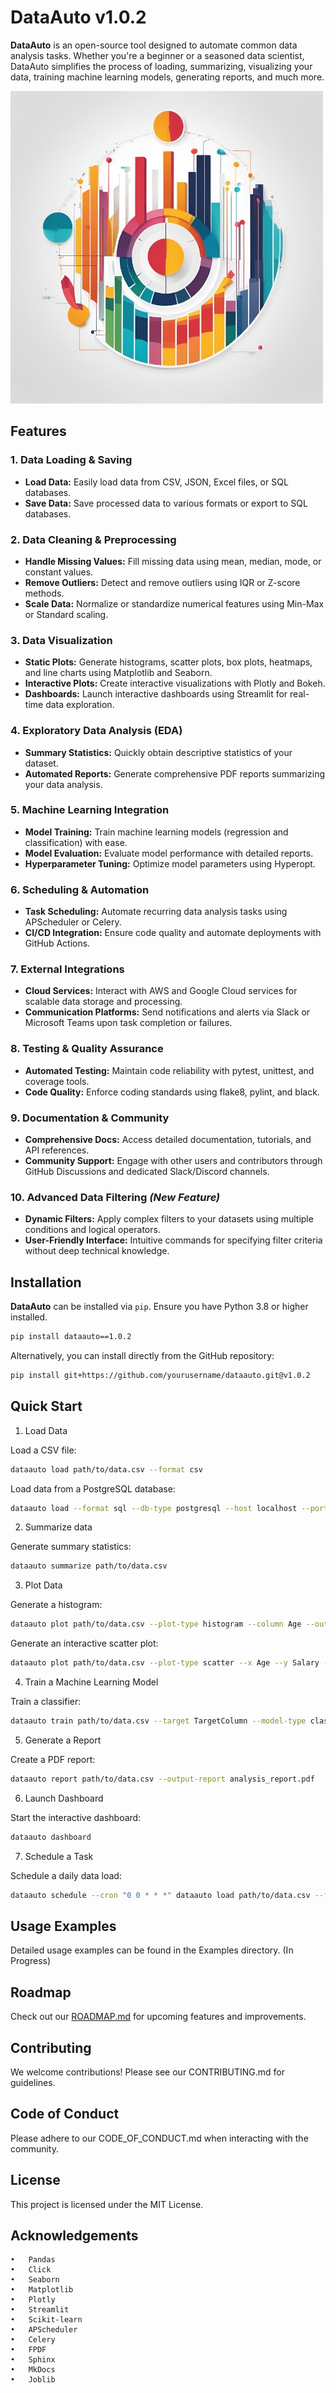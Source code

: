 # DataAuto v1.0.2

**DataAuto** is an open-source tool designed to automate common data analysis tasks. Whether you're a beginner or a seasoned data scientist, DataAuto simplifies the process of loading, summarizing, visualizing your data, training machine learning models, generating reports, and much more.

![DataAuto Banner](https://github.com/r4mp4g3r/dataauto/blob/main/docs/banner.jpg)

## Features

### 1. Data Loading & Saving
- **Load Data:** Easily load data from CSV, JSON, Excel files, or SQL databases.
- **Save Data:** Save processed data to various formats or export to SQL databases.

### 2. Data Cleaning & Preprocessing
- **Handle Missing Values:** Fill missing data using mean, median, mode, or constant values.
- **Remove Outliers:** Detect and remove outliers using IQR or Z-score methods.
- **Scale Data:** Normalize or standardize numerical features using Min-Max or Standard scaling.

### 3. Data Visualization
- **Static Plots:** Generate histograms, scatter plots, box plots, heatmaps, and line charts using Matplotlib and Seaborn.
- **Interactive Plots:** Create interactive visualizations with Plotly and Bokeh.
- **Dashboards:** Launch interactive dashboards using Streamlit for real-time data exploration.

### 4. Exploratory Data Analysis (EDA)
- **Summary Statistics:** Quickly obtain descriptive statistics of your dataset.
- **Automated Reports:** Generate comprehensive PDF reports summarizing your data analysis.

### 5. Machine Learning Integration
- **Model Training:** Train machine learning models (regression and classification) with ease.
- **Model Evaluation:** Evaluate model performance with detailed reports.
- **Hyperparameter Tuning:** Optimize model parameters using Hyperopt.

### 6. Scheduling & Automation
- **Task Scheduling:** Automate recurring data analysis tasks using APScheduler or Celery.
- **CI/CD Integration:** Ensure code quality and automate deployments with GitHub Actions.

### 7. External Integrations
- **Cloud Services:** Interact with AWS and Google Cloud services for scalable data storage and processing.
- **Communication Platforms:** Send notifications and alerts via Slack or Microsoft Teams upon task completion or failures.

### 8. Testing & Quality Assurance
- **Automated Testing:** Maintain code reliability with pytest, unittest, and coverage tools.
- **Code Quality:** Enforce coding standards using flake8, pylint, and black.

### 9. Documentation & Community
- **Comprehensive Docs:** Access detailed documentation, tutorials, and API references.
- **Community Support:** Engage with other users and contributors through GitHub Discussions and dedicated Slack/Discord channels.

### 10. Advanced Data Filtering *(New Feature)*
- **Dynamic Filters:** Apply complex filters to your datasets using multiple conditions and logical operators.
- **User-Friendly Interface:** Intuitive commands for specifying filter criteria without deep technical knowledge.

## Installation

**DataAuto** can be installed via `pip`. Ensure you have Python 3.8 or higher installed.

```bash
pip install dataauto==1.0.2
```
Alternatively, you can install directly from the GitHub repository:
```bash
pip install git+https://github.com/yourusername/dataauto.git@v1.0.2
```

## Quick Start
1. Load Data

Load a CSV file:
```bash
dataauto load path/to/data.csv --format csv
```

Load data from a PostgreSQL database:
```bash
dataauto load --format sql --db-type postgresql --host localhost --port 5432 --dbname mydb --user myuser --password mypass --query "SELECT * FROM mytable"
```

2. Summarize data

Generate summary statistics:
```bash
dataauto summarize path/to/data.csv
```

3. Plot Data

Generate a histogram:
```bash
dataauto plot path/to/data.csv --plot-type histogram --column Age --output-dir plots
```

Generate an interactive scatter plot:
```bash
dataauto plot path/to/data.csv --plot-type scatter --x Age --y Salary --output-dir plots --interactive
```

4. Train a Machine Learning Model

Train a classifier:
```bash
dataauto train path/to/data.csv --target TargetColumn --model-type classifier --output-model model.joblib --output-report report.txt
```

5. Generate a Report

Create a PDF report:
```bash
dataauto report path/to/data.csv --output-report analysis_report.pdf
```

6. Launch Dashboard

Start the interactive dashboard:
```bash
dataauto dashboard
```

7. Schedule a Task

Schedule a daily data load:
```bash
dataauto schedule --cron "0 0 * * *" dataauto load path/to/data.csv --format csv
```

## Usage Examples

Detailed usage examples can be found in the Examples directory. (In Progress)

## Roadmap

Check out our [ROADMAP.md](https://github.com/r4mp4g3r/dataauto/blob/main/ROADMAP.md) for upcoming features and improvements.

## Contributing

We welcome contributions! Please see our CONTRIBUTING.md for guidelines.

## Code of Conduct

Please adhere to our CODE_OF_CONDUCT.md when interacting with the community.

## License

This project is licensed under the MIT License.

## Acknowledgements

	•	Pandas
	•	Click
	•	Seaborn
	•	Matplotlib
	•	Plotly
	•	Streamlit
	•	Scikit-learn
	•	APScheduler
	•	Celery
	•	FPDF
	•	Sphinx
	•	MkDocs
	•   Joblib